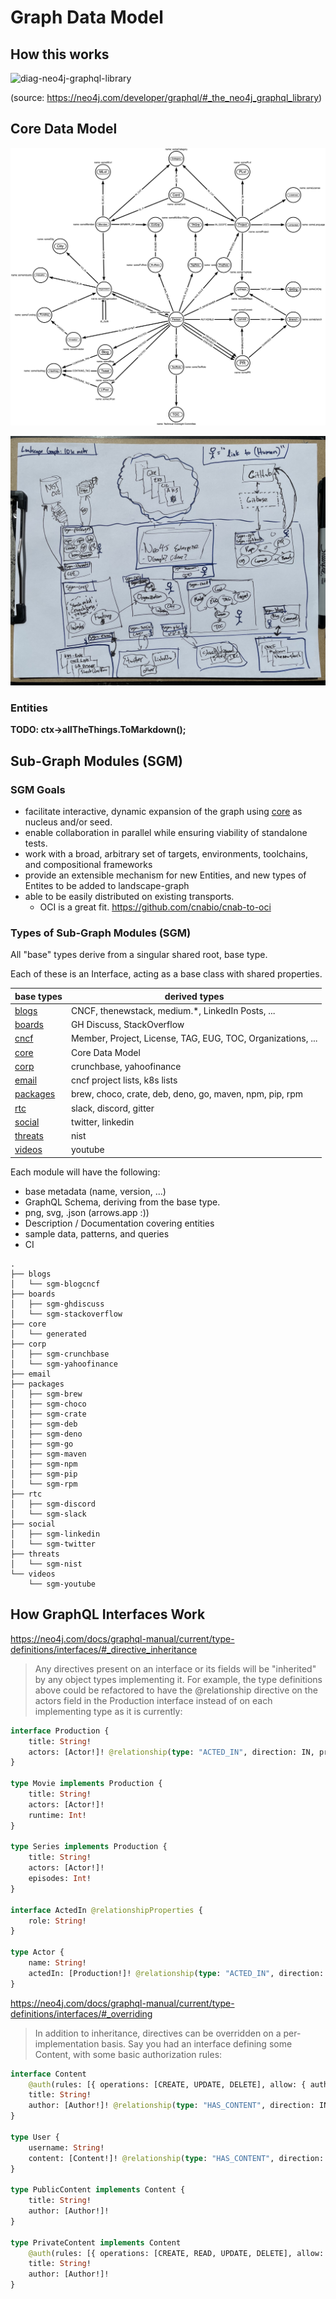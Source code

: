 # Graph Data Model

## How this works

![diag-neo4j-graphql-library](diag-neo4j-graphql-library.svg)

(source: https://neo4j.com/developer/graphql/#_the_neo4j_graphql_library)

## Core Data Model

![core-png](core/generated/landscape-graph-core.png)

![supergraph-10k-sketch](landscape-graph-supergraph-10k-sketch.jpg)

### Entities

**TODO: ctx->allTheThings.ToMarkdown();**

## Sub-Graph Modules (SGM)

### SGM Goals

* facilitate interactive, dynamic expansion of the graph using [core](core) as nucleus and/or seed.
* enable collaboration in parallel while ensuring viability of standalone tests.
* work with a broad, arbitrary set of targets, environments, toolchains, and compositional frameworks
* provide an extensible mechanism for new Entities, and new types of Entites to be added to landscape-graph
* able to be easily distributed on existing transports.  
  * OCI is a great fit. https://github.com/cnabio/cnab-to-oci 


### Types of Sub-Graph Modules (SGM)

All "base" types derive from a singular shared root, base type.

Each of these is an Interface, acting as a base class with shared properties.

| base types           | derived types |
| ---                  | --- |
| [blogs](blogs)       | CNCF, thenewstack, medium.*, LinkedIn Posts, ... |
| [boards](boards)     | GH Discuss, StackOverflow |
| [cncf](cncf)         | Member, Project, License, TAG, EUG, TOC, Organizations, ...
| [core](core)         | Core Data Model |
| [corp](corp)         | crunchbase, yahoofinance |
| [email](email)       | cncf project lists, k8s lists |
| [packages](packages) | brew, choco, crate, deb, deno, go, maven, npm, pip, rpm |
| [rtc](rtc)           | slack, discord, gitter |
| [social](social)     | twitter, linkedin |
| [threats](threats)   | nist |
| [videos](videos)     | youtube |

Each module will have the following:

* base metadata (name, version, ...)
* GraphQL Schema, deriving from the base type.
* png, svg, .json (arrows.app :))
* Description / Documentation covering entities
* sample data, patterns, and queries
* CI

```shell
.
├── blogs
│   └── sgm-blogcncf
├── boards
│   ├── sgm-ghdiscuss
│   └── sgm-stackoverflow
├── core
│   └── generated
├── corp
│   ├── sgm-crunchbase
│   └── sgm-yahoofinance
├── email
├── packages
│   ├── sgm-brew
│   ├── sgm-choco
│   ├── sgm-crate
│   ├── sgm-deb
│   ├── sgm-deno
│   ├── sgm-go
│   ├── sgm-maven
│   ├── sgm-npm
│   ├── sgm-pip
│   └── sgm-rpm
├── rtc
│   ├── sgm-discord
│   └── sgm-slack
├── social
│   ├── sgm-linkedin
│   └── sgm-twitter
├── threats
│   └── sgm-nist
└── videos
    └── sgm-youtube
```

## How GraphQL Interfaces Work

https://neo4j.com/docs/graphql-manual/current/type-definitions/interfaces/#_directive_inheritance

> Any directives present on an interface or its fields will be "inherited" by any object types implementing it. For example, the type definitions above could be refactored to have the @relationship directive on the actors field in the Production interface instead of on each implementing type as it is currently:

```graphql
interface Production {
    title: String!
    actors: [Actor!]! @relationship(type: "ACTED_IN", direction: IN, properties: "ActedIn")
}

type Movie implements Production {
    title: String!
    actors: [Actor!]!
    runtime: Int!
}

type Series implements Production {
    title: String!
    actors: [Actor!]!
    episodes: Int!
}

interface ActedIn @relationshipProperties {
    role: String!
}

type Actor {
    name: String!
    actedIn: [Production!]! @relationship(type: "ACTED_IN", direction: OUT, properties: "ActedIn")
}
```

<https://neo4j.com/docs/graphql-manual/current/type-definitions/interfaces/#_overriding>

> In addition to inheritance, directives can be overridden on a per-implementation basis. Say you had an interface defining some Content, with some basic authorization rules:

```graphql
interface Content
    @auth(rules: [{ operations: [CREATE, UPDATE, DELETE], allow: { author: { username: "$jwt.sub" } } }]) {
    title: String!
    author: [Author!]! @relationship(type: "HAS_CONTENT", direction: IN)
}

type User {
    username: String!
    content: [Content!]! @relationship(type: "HAS_CONTENT", direction: OUT)
}

type PublicContent implements Content {
    title: String!
    author: [Author!]!
}

type PrivateContent implements Content
    @auth(rules: [{ operations: [CREATE, READ, UPDATE, DELETE], allow: { author: { username: "$jwt.sub" } } }]) {
    title: String!
    author: [Author!]!
}
```
